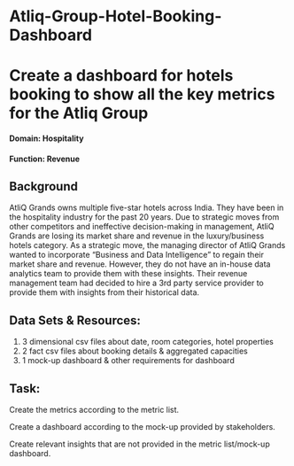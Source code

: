 # Atliq-Group-Hotel-Booking-Dashboard
# Create a dashboard for hotels booking to show all the key metrics for the Atliq Group

#### Domain:  Hospitality       
#### Function: Revenue


## Background
AtliQ Grands owns multiple five-star hotels across India. 
They have been in the hospitality industry for the past 20 years. 
Due to strategic moves from other competitors and ineffective decision-making in management, 
AtliQ Grands are losing its market share and revenue in the luxury/business hotels category. 
As a strategic move, the managing director of AtliQ Grands wanted to incorporate “Business and Data Intelligence” to regain their market share and revenue. 
However, they do not have an in-house data analytics team to provide them with these insights.
Their revenue management team had decided to hire a 3rd party service provider to provide them with insights from their historical data.

## Data Sets & Resources:
1. 3 dimensional csv files about date, room categories, hotel properties
2. 2 fact csv files about booking details & aggregated capacities
3. 1 mock-up dashboard & other requirements for dashboard

## Task:  

Create the metrics according to the metric list.

Create a dashboard according to the mock-up provided by stakeholders.

Create relevant insights that are not provided in the metric list/mock-up dashboard.
